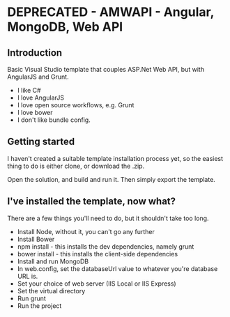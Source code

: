 # DEPRECATED - AMWAPI - Angular, MongoDB, Web API

## Introduction

Basic Visual Studio template that couples ASP.Net Web API, but with AngularJS and Grunt.


* I like C#
* I love AngularJS
* I love open source workflows, e.g. Grunt
* I love bower
* I don't like bundle config.

## Getting started

I haven't created a suitable template installation process yet, so the easiest thing to do is either clone, or download the .zip.

Open the solution, and build and run it.  Then simply export the template.

## I've installed the template, now what?

There are a few things you'll need to do, but it shouldn't take too long.

* Install Node, without it, you can't go any further
* Install Bower
* npm install - this installs the dev dependencies, namely grunt
* bower install - this installs the client-side dependencies
* Install and run MongoDB
* In web.config, set the databaseUrl value to whatever you're database URL is.
* Set your choice of web server (IIS Local or IIS Express)
* Set the virtual directory
* Run grunt
* Run the project











